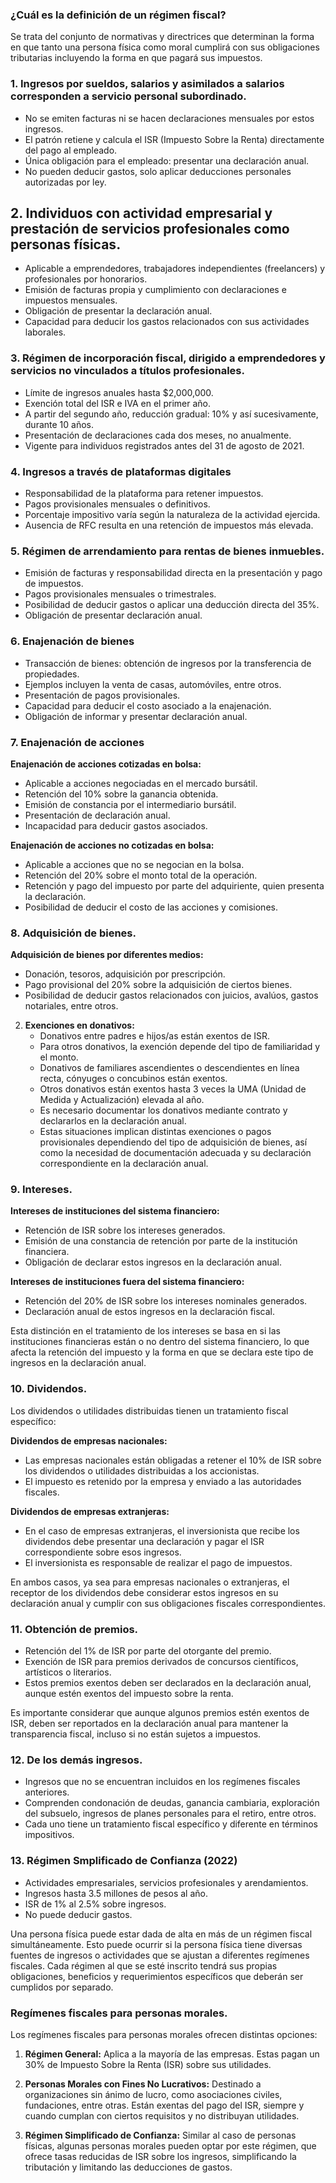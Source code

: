 ### ¿Cuál es la definición de un régimen fiscal? 

Se trata del conjunto de normativas y directrices que determinan la forma en que tanto una persona física como moral cumplirá con sus obligaciones tributarias incluyendo la forma en que pagará sus impuestos. 

### 1. Ingresos por sueldos, salarios y asimilados a salarios corresponden a servicio personal subordinado.
- No se emiten facturas ni se hacen declaraciones mensuales por estos ingresos.
- El patrón retiene y calcula el ISR (Impuesto Sobre la Renta) directamente del pago al empleado.
- Única obligación para el empleado: presentar una declaración anual.
- No pueden deducir gastos, solo aplicar deducciones personales autorizadas por ley.


## 2. Individuos con actividad empresarial y prestación de servicios profesionales como personas físicas.
- Aplicable a emprendedores, trabajadores independientes (freelancers) y profesionales por honorarios.
- Emisión de facturas propia y cumplimiento con declaraciones e impuestos mensuales.
- Obligación de presentar la declaración anual.
- Capacidad para deducir los gastos relacionados con sus actividades laborales.


### 3. Régimen de incorporación fiscal, dirigido a emprendedores y servicios no vinculados a títulos profesionales.
- Límite de ingresos anuales hasta $2,000,000.
- Exención total del ISR e IVA en el primer año.
- A partir del segundo año, reducción gradual: 10% y así sucesivamente, durante 10 años.
- Presentación de declaraciones cada dos meses, no anualmente.
- Vigente para individuos registrados antes del 31 de agosto de 2021.

### 4. Ingresos a través de plataformas digitales

- Responsabilidad de la plataforma para retener impuestos.
- Pagos provisionales mensuales o definitivos.
- Porcentaje impositivo varía según la naturaleza de la actividad ejercida.
- Ausencia de RFC resulta en una retención de impuestos más elevada.


### 5. Régimen de arrendamiento para rentas de bienes inmuebles.
- Emisión de facturas y responsabilidad directa en la presentación y pago de impuestos.
- Pagos provisionales mensuales o trimestrales.
- Posibilidad de deducir gastos o aplicar una deducción directa del 35%.
- Obligación de presentar declaración anual.

### 6. Enajenación de bienes

- Transacción de bienes: obtención de ingresos por la transferencia de propiedades.
- Ejemplos incluyen la venta de casas, automóviles, entre otros.
- Presentación de pagos provisionales.
- Capacidad para deducir el costo asociado a la enajenación.
- Obligación de informar y presentar declaración anual.


### 7. Enajenación de acciones

**Enajenación de acciones cotizadas en bolsa:**
- Aplicable a acciones negociadas en el mercado bursátil.
- Retención del 10% sobre la ganancia obtenida.
- Emisión de constancia por el intermediario bursátil.
- Presentación de declaración anual.
- Incapacidad para deducir gastos asociados.

**Enajenación de acciones no cotizadas en bolsa:**
- Aplicable a acciones que no se negocian en la bolsa.
- Retención del 20% sobre el monto total de la operación.
- Retención y pago del impuesto por parte del adquiriente, quien presenta la declaración.
- Posibilidad de deducir el costo de las acciones y comisiones.

### 8. Adquisición de bienes. 

**Adquisición de bienes por diferentes medios:**
- Donación, tesoros, adquisición por prescripción.
- Pago provisional del 20% sobre la adquisición de ciertos bienes.
- Posibilidad de deducir gastos relacionados con juicios, avalúos, gastos notariales, entre otros.

2. **Exenciones en donativos:**
   - Donativos entre padres e hijos/as están exentos de ISR.
   - Para otros donativos, la exención depende del tipo de familiaridad y el monto.
   - Donativos de familiares ascendientes o descendientes en línea recta, cónyuges o concubinos están exentos.
   - Otros donativos están exentos hasta 3 veces la UMA (Unidad de Medida y Actualización) elevada al año.
   - Es necesario documentar los donativos mediante contrato y declararlos en la declaración anual.
   - Estas situaciones implican distintas exenciones o pagos provisionales dependiendo del tipo de adquisición de bienes, así como la necesidad de documentación adecuada y su declaración correspondiente en la declaración anual.
### 9. Intereses. 

**Intereses de instituciones del sistema financiero:**

- Retención de ISR sobre los intereses generados.
- Emisión de una constancia de retención por parte de la institución financiera.
- Obligación de declarar estos ingresos en la declaración anual.

**Intereses de instituciones fuera del sistema financiero:**

- Retención del 20% de ISR sobre los intereses nominales generados.
- Declaración anual de estos ingresos en la declaración fiscal.

Esta distinción en el tratamiento de los intereses se basa en si las instituciones financieras están o no dentro del sistema financiero, lo que afecta la retención del impuesto y la forma en que se declara este tipo de ingresos en la declaración anual.

### 10. Dividendos. 

Los dividendos o utilidades distribuidas tienen un tratamiento fiscal específico:

**Dividendos de empresas nacionales:**

- Las empresas nacionales están obligadas a retener el 10% de ISR sobre los dividendos o utilidades distribuidas a los accionistas.
- El impuesto es retenido por la empresa y enviado a las autoridades fiscales.

**Dividendos de empresas extranjeras:**

- En el caso de empresas extranjeras, el inversionista que recibe los dividendos debe presentar una declaración y pagar el ISR correspondiente sobre esos ingresos.
- El inversionista es responsable de realizar el pago de impuestos.

En ambos casos, ya sea para empresas nacionales o extranjeras, el receptor de los dividendos debe considerar estos ingresos en su declaración anual y cumplir con sus obligaciones fiscales correspondientes.

### 11. Obtención de premios. 

- Retención del 1% de ISR por parte del otorgante del premio.
- Exención de ISR para premios derivados de concursos científicos, artísticos o literarios.
- Estos premios exentos deben ser declarados en la declaración anual, aunque estén exentos del impuesto sobre la renta.

Es importante considerar que aunque algunos premios estén exentos de ISR, deben ser reportados en la declaración anual para mantener la transparencia fiscal, incluso si no están sujetos a impuestos.

### 12. De los demás ingresos. 

- Ingresos que no se encuentran incluidos en los regímenes fiscales anteriores.
- Comprenden condonación de deudas, ganancia cambiaria, exploración del subsuelo, ingresos de planes personales para el retiro, entre otros.
- Cada uno tiene un tratamiento fiscal específico y diferente en términos impositivos.


### 13. Régimen Smplificado de Confianza (2022)

- Actividades empresariales, servicios profesionales y arendamientos.
- Ingresos hasta 3.5 millones de pesos al año.
- ISR de 1% al 2.5% sobre ingresos.
- No puede deducir gastos.


Una persona física puede estar dada de alta en más de un régimen fiscal simultáneamente. Esto puede ocurrir si la persona física tiene diversas fuentes de ingresos o actividades que se ajustan a diferentes regímenes fiscales. Cada régimen al que se esté inscrito tendrá sus propias obligaciones, beneficios y requerimientos específicos que deberán ser cumplidos por separado.

### Regímenes fiscales para personas morales. 

Los regímenes fiscales para personas morales ofrecen distintas opciones:

1. **Régimen General:** Aplica a la mayoría de las empresas. Estas pagan un 30% de Impuesto Sobre la Renta (ISR) sobre sus utilidades.

2. **Personas Morales con Fines No Lucrativos:** Destinado a organizaciones sin ánimo de lucro, como asociaciones civiles, fundaciones, entre otras. Están exentas del pago del ISR, siempre y cuando cumplan con ciertos requisitos y no distribuyan utilidades.

3. **Régimen Simplificado de Confianza:** Similar al caso de personas físicas, algunas personas morales pueden optar por este régimen, que ofrece tasas reducidas de ISR sobre los ingresos, simplificando la tributación y limitando las deducciones de gastos.










































